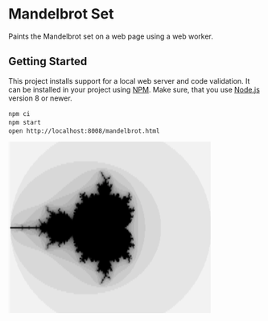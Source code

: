 Mandelbrot Set
==============

Paints the Mandelbrot set on a web page using a web worker.

Getting Started
---------------

This project installs support for a local web server and code validation. It can be installed in your project using [NPM]. Make sure, that you use [Node.js] version 8 or newer.

```sh
npm ci
npm start
open http://localhost:8008/mandelbrot.html
```

![Example](https://raw.githubusercontent.com/prantlf/mandelbrot-set/master/mandelbrot-set-grayscale.png) 

[Node.js]: http://nodejs.org/
[NPM]: https://www.npmjs.com/
[Yarn]: https://yarnpkg.com/
